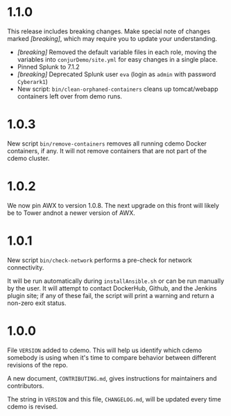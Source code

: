 # 1.1.0
This release includes breaking changes. Make special note of changes marked
*[breaking]*, which may require you to update your understanding.

* *[breaking]* Removed the default variable files in each role, moving the
  variables into `conjurDemo/site.yml` for easy changes in a single place.
* Pinned Splunk to 7.1.2
* *[breaking]* Deprecated Splunk user `eva` (login as `admin` with password
  `Cyberark1`)
* New script: `bin/clean-orphaned-containers` cleans up tomcat/webapp containers
  left over from demo runs.


# 1.0.3

New script `bin/remove-containers` removes all running cdemo Docker containers,
if any. It will not remove containers that are not part of the cdemo cluster.

# 1.0.2

We now pin AWX to version 1.0.8. The next upgrade on this front will likely be
to Tower andnot a newer version of AWX.

# 1.0.1

New script `bin/check-network` performs a pre-check for network connectivity.

It will be run automatically during `installAnsible.sh` or can be run manually
by the user. It will attempt to contact DockerHub, Github, and the Jenkins
plugin site; if any of these fail, the script will print a warning and return a
non-zero exit status.

# 1.0.0

File `VERSION` added to cdemo. This will help us identify which cdemo somebody
is using when it's time to compare behavior between different revisions of the
repo.

A new document, `CONTRIBUTING.md`, gives instructions for maintainers and
contributors.

The string in `VERSION` and this file, `CHANGELOG.md`, will be updated every
time cdemo is revised.
